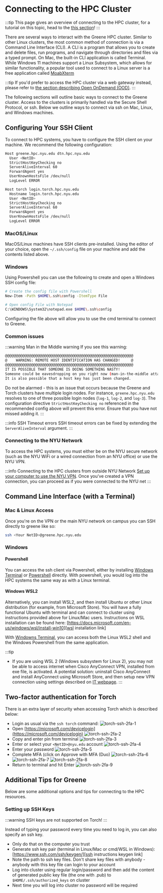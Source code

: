 # Connecting to the HPC Cluster

:::tip
This page gives an overview of connecting to the HPC cluster, for a tutorial on this topic, head to the [this section](../12_tutorial_intro_shell_hpc/02_connecting_to_hpc.mdx)! 
:::

There are several ways to interact with the Greene HPC cluster. Similar to other Linux clusters, the most common method of connection is via a Command Line Interface (CLI). A CLI is a program that allows you to create and delete files, run programs, and navigate through directories and files via a typed prompt. On Mac, the built-in CLI application is called Terminal. While Windows 11 machines support a Linux Subsystem, which allows for similar functionality, a popular tool used to connect to a Linux server is a free application called [MoabXterm](https://mobaxterm.mobatek.net/documentation.html) 

:::tip
If you'd prefer to access the HPC cluster via a web gateway instead, please refer to [the section describing Open OnDemand (OOD)](../09_ood/01_ood_intro.md).
:::

The following sections will outline basic ways to connect to the Greene cluster. Access to the clusters is primarily handled via the Secure Shell Protocol, or ssh. Below we outline ways to connect via ssh on Mac, Linux, and Windows machines.

## Configuring Your SSH Client

To connect to HPC systems, you have to configure the SSH client on your machine. We recommend the following configuration:
```sh
Host greene.hpc.nyu.edu dtn.hpc.nyu.edu
  User <NetID>
  StrictHostKeyChecking no
  ServerAliveInterval 60
  ForwardAgent yes
  UserKnownHostsFile /dev/null
  LogLevel ERROR

Host torch login.torch.hpc.nyu.edu
  Hostname login.torch.hpc.nyu.edu
  User <NetID>
  StrictHostKeyChecking no
  ServerAliveInterval 60
  ForwardAgent yes
  UserKnownHostsFile /dev/null
  LogLevel ERROR
```
### MacOS/Linux

MacOS/Linux machines have SSH clients pre-installed. Using the editor of your choice, open the `~/.ssh/config` file on your machine and add the contents listed above.

### Windows
Using Powershell you can use the following to create and open a Windows SSH config file:
```sh
# Create the config file with Powershell
New-Item -Path $HOME\.ssh\config -ItemType File

# Open config File with Notepad
C:\WINDOWS\System32\notepad.exe $HOME\.ssh\config
```
Configuring the file above will allow you to use the cmd terminal to connect to Greene.

### Common issues

:::warning Man in the Middle warning
If you see this warning:
```sh
@@@@@@@@@@@@@@@@@@@@@@@@@@@@@@@@@@@@@@@@@@@@@@@@@@@@@@@@@@@
@    WARNING: REMOTE HOST IDENTIFICATION HAS CHANGED!     @
@@@@@@@@@@@@@@@@@@@@@@@@@@@@@@@@@@@@@@@@@@@@@@@@@@@@@@@@@@@
IT IS POSSIBLE THAT SOMEONE IS DOING SOMETHING NASTY!
Someone could be eavesdropping on you right now (man-in-the-middle attack)!
It is also possible that a host key has just been changed.
```
Do not be alarmed - this is an issue that occurs because the Greene and Torch clusters have multiple login nodes. For instance, `greene.hpc.nyu.edu` resolves to one of three possible login nodes (`log-1`, `log-2`, and `log-3`). The configuration directive `StrictHostKeyChecking no` referenced in the recommended config above will prevent this error. Ensure that you have not missed adding it.
:::

:::info SSH Timeout errors
SSH timeout errors can be fixed by extending the `ServerAliveInterval` argument.
:::

### Connecting to the NYU Network
To access the HPC systems, you must either be on the NYU secure network (such as the NYU WiFi or a wired connection from an NYU office) or use the NYU VPN.

:::info Connecting to the HPC clusters from outside NYU Network
[Set up your computer to use the NYU VPN][nyu vpn link]. Once you've created a VPN connection, you can proceed as if you were connected to the NYU net
:::

## Command Line Interface (with a Terminal)

### Mac & Linux Access

Once you're on the VPN or the main NYU network on campus you can SSH directly to greene like so:

```sh
ssh <Your NetID>@greene.hpc.nyu.edu
```
 
### Windows

#### Powershell
You can access the ssh client via Powershell, either by installing [Windows Terminal](https://apps.microsoft.com/detail/9n0dx20hk701?hl=en-US&gl=US) or [Powershell](https://learn.microsoft.com/en-us/powershell/scripting/install/installing-powershell-on-windows) directly. With powershell, you would log into the HPC systems the same way as with a Linux terminal.

#### Windows WSL2

Alternatively, you can install WSL2, and then install Ubuntu or other Linux distribution (for example, from Microsoft Store). You will have a fully functional Ubuntu with terminal and can connect to cluster using instructions provided above for Linux/Mac users. Instructions on WSL installation can be found here: [https://docs.microsoft.com/en-us/windows/wsl/install-win10][wsl installation link]

With [Windowns Terminal](https://apps.microsoft.com/detail/9n0dx20hk701?hl=en-US&gl=US), you can access both the Linux WSL2 shell and the Windows Powershell from the same application.
 
:::tip
-   If you are using WSL 2 (Windows subsystem for Linux 2), you may not be able to access internet when Cisco AnyConnect VPN, installed from exe file, is activated. A potential solution: uninstall Cisco AnyConnect and install AnyConnect using Microsoft Store, and then setup new VPN connection using settings described on [IT webpage][install vpn on windows link].
:::

## Two-factor authentication for Torch
There is an extra layer of security when accessing Torch which is described below:

-   Login as usual via the `ssh torch` command:
![torch-ssh-2fa-1](static/torch-ssh-2fa-1.png) 
-   Open [https://microsoft.com/devicelogin](https://microsoft.com/devicelogin)
![torch-ssh-2fa-2](static/torch-ssh-2fa-2.png)
-   Copy and enter pin from terminal
![torch-ssh-2fa-3](static/torch-ssh-2fa-3.png)
-   Enter or select your `<NetID>@nyu.edu` account
![torch-ssh-2fa-4](static/torch-ssh-2fa-4.png)
-   Enter your password
![torch-ssh-2fa-5](static/torch-ssh-2fa-5.png)
-   Complete MFA (click on Approve with MFA (Duo)
![torch-ssh-2fa-6](static/torch-ssh-2fa-6.png)
![torch-ssh-2fa-7](static/torch-ssh-2fa-7.png)
![torch-ssh-2fa-8](static/torch-ssh-2fa-8.png)
-   Return to terminal and hit Enter
![torch-ssh-2fa-9](static/torch-ssh-2fa-9.png)

## Additional Tips for Greene
Below are some additional options and tips for connecting to the HPC resources.
### Setting up SSH Keys

:::warning
SSH keys are not supported on Torch!
:::

Instead of typing your password every time you need to log in, you can also specify an ssh key.

-   Only do that on the computer you trust
-   Generate ssh key pair (terminal in Linux/Mac or cmd/WSL in Windows): [https://www.ssh.com/ssh/keygen/][ssh instructions keygen link]
-   Note the path to ssh key files. Don't share key files with anybody - anybody with this key file can login to your account
-   Log into cluster using regular login/password and then add the content of generated public key file (the one with .pub) to `$HOME/.ssh/authorized_keys` on cluster
-   Next time you will log into cluster no password will be required


[nyu vpn link]: https://www.nyu.edu/life/information-technology/infrastructure/network-services/vpn.html

[install vpn on windows link]: https://nyu.service-now.com/sp?sys_kb_id=6177d7031c811904bbcf4dc2835ec340&id=kb_article_view&sysparm_rank=3&sysparm_tsqueryId=9a07fee81b146410a54ffdd51a4bcb8e

[apple terminal link]: https://support.apple.com/guide/terminal/open-or-quit-terminal-apd5265185d-f365-44cb-8b09-71a064a42125/mac#:~:text=Open%20Terminal,%2C%20then%20double%2Dclick%20Terminal.

[wsl installation link]: https://docs.microsoft.com/en-us/windows/wsl/install-win10

[ssh instructions keygen link]: https://www.ssh.com/ssh/keygen/
